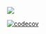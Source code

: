 [![](https://img.shields.io/pypi/djversions/django-dynamic-theme?color=0C4B33&logo=django&logoColor=white&label=django)](https://www.djangoproject.com/)

[![codecov](https://codecov.io/gh/Segelzwerg/django-dynamic-theme/graph/badge.svg?token=YBTYAESSWE)](https://codecov.io/gh/Segelzwerg/django-dynamic-theme)
